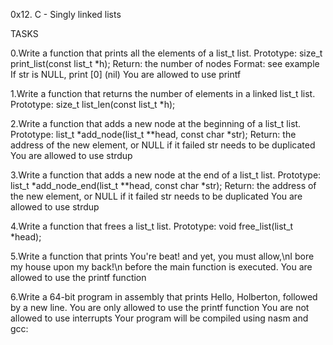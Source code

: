 0x12. C - Singly linked lists

TASKS

0.Write a function that prints all the elements of a list_t list.
	Prototype: size_t print_list(const list_t *h);
	Return: the number of nodes
	Format: see example
	If str is NULL, print [0] (nil)
	You are allowed to use printf

1.Write a function that returns the number of elements in a linked list_t list.
	Prototype: size_t list_len(const list_t *h);

2.Write a function that adds a new node at the beginning of a list_t list.
	Prototype: list_t *add_node(list_t **head, const char *str);
	Return: the address of the new element, or NULL if it failed
	str needs to be duplicated
	You are allowed to use strdup

3.Write a function that adds a new node at the end of a list_t list.
	Prototype: list_t *add_node_end(list_t **head, const char *str);
	Return: the address of the new element, or NULL if it failed
	str needs to be duplicated
	You are allowed to use strdup

4.Write a function that frees a list_t list.
	Prototype: void free_list(list_t *head);

5.Write a function that prints You're beat! and yet, you must allow,\nI bore my house upon my back!\n before the main function is executed.
	You are allowed to use the printf function

6.Write a 64-bit program in assembly that prints Hello, Holberton, followed by a new line.
	You are only allowed to use the printf function
	You are not allowed to use interrupts
	Your program will be compiled using nasm and gcc:


